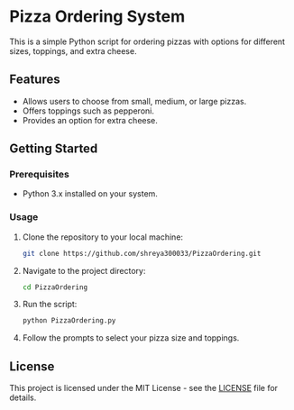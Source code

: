 # Pizza Ordering System

This is a simple Python script for ordering pizzas with options for different sizes, toppings, and extra cheese.

## Features

- Allows users to choose from small, medium, or large pizzas.
- Offers toppings such as pepperoni.
- Provides an option for extra cheese.

## Getting Started

### Prerequisites

- Python 3.x installed on your system.

### Usage

1. Clone the repository to your local machine:

   ```bash
   git clone https://github.com/shreya300033/PizzaOrdering.git
   ```

2. Navigate to the project directory:

   ```bash
   cd PizzaOrdering
   ```

3. Run the script:

   ```bash
   python PizzaOrdering.py
   ```

4. Follow the prompts to select your pizza size and toppings.

## License

This project is licensed under the MIT License - see the [LICENSE](LICENSE) file for details.
